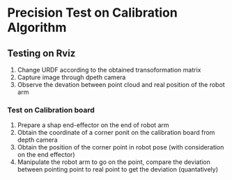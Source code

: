 # Precision Test on Calibration Algorithm

## Testing on Rviz 

1. Change URDF according to the obtained transoformation matrix
2. Capture image through dpeth camera 
3. Observe the devation between point cloud and real position of the robot arm



### Test on Calibration board

1. Prepare a shap end-effector on the end of robot arm
2. Obtain the coordinate of a corner ponit on the calibration board from depth camera
3. Obtain the position of the corner point in robot pose (with consideration on the end effector) 
4. Manipulate the robot arm to go on the point, compare the deviation between pointing point to real point to get the deviation (quantatively)


